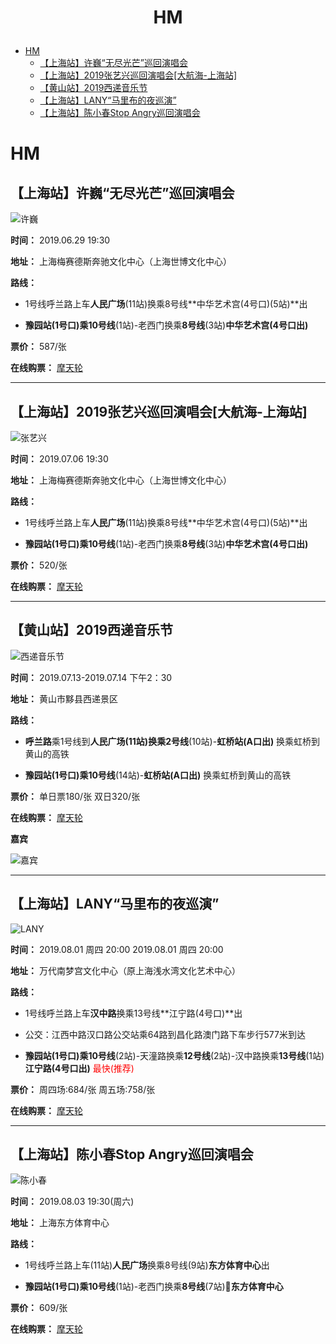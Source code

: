 # <p align="center">HM</p>

- [HM](#hm)
  * [【上海站】许巍“无尽光芒”巡回演唱会](#【上海站】许巍“无尽光芒”巡回演唱会)
  * [【上海站】2019张艺兴巡回演唱会[大航海-上海站]](#-----2019-----------------)
  * [【黄山站】2019西递音乐节](#-----2019-----)
  * [【上海站】LANY“马里布的夜巡演”](#-----lany---------)
  * [【上海站】陈小春Stop Angry巡回演唱会](#--------stop-angry-----)

# HM

## 【上海站】许巍“无尽光芒”巡回演唱会
![许巍](https://img0.tking.cn/assets/img/5Rzy7SksST_.jpg "许巍")

**时间：** 2019.06.29 19:30

**地址：** 上海梅赛德斯奔驰文化中心（上海世博文化中心）

**路线：** 
* 1号线呼兰路上车**人民广场**(11站)换乘8号线**中华艺术宫(4号口)(5站)**出

* **豫园站(1号口)**乘**10号线**(1站)-老西门换乘**8号线**(3站)**中华艺术宫(4号口出)**

**票价：** 587/张

**在线购票：** [摩天轮](https://www.moretickets.com/content/5ca421b2c756b12648a5d2a1)

---

## 【上海站】2019张艺兴巡回演唱会[大航海-上海站]
![张艺兴](https://img2.tking.cn/assets/img/jcEhQiRTCj_.jpg "张艺兴")

**时间：** 2019.07.06 19:30

**地址：** 上海梅赛德斯奔驰文化中心（上海世博文化中心）

**路线：** 
* 1号线呼兰路上车**人民广场**(11站)换乘8号线**中华艺术宫(4号口)(5站)**出

* **豫园站(1号口)**乘**10号线**(1站)-老西门换乘**8号线**(3站)**中华艺术宫(4号口出)**

**票价：** 520/张

**在线购票：** [摩天轮](https://www.moretickets.com/content/5ce7830d908c38512dde64c4)

---
## 【黄山站】2019西递音乐节
![西递音乐节](https://img0.tking.cn/assets/img/iCh3p5dhKX_.png "西递音乐节")

**时间：** 2019.07.13-2019.07.14 下午2：30

**地址：**  黄山市黟县西递景区

**路线：** 
* **呼兰路**乘1号线到**人民广场(11站)**换乘**2号线**(10站)-**虹桥站(A口出)** 换乘虹桥到黄山的高铁

* **豫园站(1号口)**乘**10号线**(14站)-**虹桥站(A口出)** 换乘虹桥到黄山的高铁

**票价：** 单日票180/张 双日320/张

**在线购票：** [摩天轮](https://www.moretickets.com/content/5d0867af908c385e2cc0f5fb)

**嘉宾** 

![嘉宾](https://img2.tking.cn/assets/img/ptjnNydJZ2_.png "嘉宾")

---
## 【上海站】LANY“马里布的夜巡演”
![LANY](https://img2.tking.cn/assets/img/rWKmTmrptr_.jpg "LANY")

**时间：** 2019.08.01 周四 20:00  2019.08.01 周四 20:00

**地址：** 万代南梦宫文化中心（原上海浅水湾文化艺术中心）

**路线：** 
* 1号线呼兰路上车**汉中路**换乘13号线**江宁路(4号口)**出

* 公交：江西中路汉口路公交站乘64路到昌化路澳门路下车步行577米到达

* **豫园站(1号口)**乘**10号线**(2站)-天潼路换乘**12号线**(2站)-汉中路换乘**13号线**(1站)**江宁路(4号口出)** <span style="color:red">最快(推荐)</span>

**票价：** 周四场:684/张 周五场:758/张

**在线购票：** [摩天轮](https://www.moretickets.com/content/5c99d256c756b10b4a3e8f81#intro_panel)


---
## 【上海站】陈小春Stop Angry巡回演唱会
![陈小春](https://img0.tking.cn/assets/img/eX3ya6dDzY_.jpg "陈小春")

**时间：** 2019.08.03 19:30(周六)

**地址：** 上海东方体育中心

**路线：** 
* 1号线呼兰路上车(11站)**人民广场**换乘8号线(9站)**东方体育中心**出

* **豫园站(1号口)**乘**10号线**(1站)-老西门换乘**8号线**(7站)**东方体育中心**

**票价：** 609/张

**在线购票：** [摩天轮](https://www.moretickets.com/content/5bad97c5908c38629957c9d3)